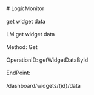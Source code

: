 <br>#     LogicMonitor</br>
<br>get widget data</br>
<br>LM get widget data</br>
<br>Method: Get</br>
<br>OperationID: getWidgetDataById</br>
<br>EndPoint:</br>
<br>/dashboard/widgets/{id}/data</br>
